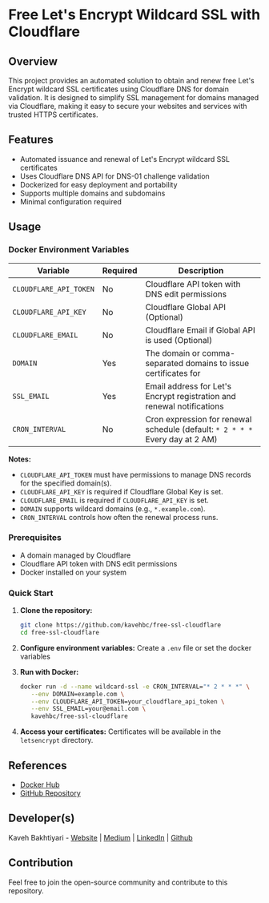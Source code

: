 # Free Let's Encrypt Wildcard SSL with Cloudflare

## Overview
This project provides an automated solution to obtain and renew free Let's Encrypt wildcard SSL certificates using Cloudflare DNS for domain validation. It is designed to simplify SSL management for domains managed via Cloudflare, making it easy to secure your websites and services with trusted HTTPS certificates.

## Features
- Automated issuance and renewal of Let's Encrypt wildcard SSL certificates
- Uses Cloudflare DNS API for DNS-01 challenge validation
- Dockerized for easy deployment and portability
- Supports multiple domains and subdomains
- Minimal configuration required

## Usage

### Docker Environment Variables

| Variable | Required | Description |
|-------|----------|-----|
| `CLOUDFLARE_API_TOKEN` | No | Cloudflare API token with DNS edit permissions |
| `CLOUDFLARE_API_KEY` | No | Cloudflare Global API (Optional) |
| `CLOUDFLARE_EMAIL` | No | Cloudflare Email if Global API is used (Optional) |
| `DOMAIN` | Yes | The domain or comma-separated domains to issue certificates for |
| `SSL_EMAIL` | Yes | Email address for Let's Encrypt registration and renewal notifications |
| `CRON_INTERVAL` | No | Cron expression for renewal schedule (default: `* 2 * * *` Every day at 2 AM) |

**Notes:**
- `CLOUDFLARE_API_TOKEN` must have permissions to manage DNS records for the specified domain(s).
- `CLOUDFLARE_API_KEY` is required if Cloudflare Global Key is set.
- `CLOUDFLARE_EMAIL` is required if `CLOUDFLARE_API_KEY` is set.
- `DOMAIN` supports wildcard domains (e.g., `*.example.com`).
- `CRON_INTERVAL` controls how often the renewal process runs.

### Prerequisites
- A domain managed by Cloudflare
- Cloudflare API token with DNS edit permissions
- Docker installed on your system

### Quick Start

1. **Clone the repository:**
   ```sh
   git clone https://github.com/kavehbc/free-ssl-cloudflare
   cd free-ssl-cloudflare
   ```

2. **Configure environment variables:**
   Create a `.env` file or set the docker variables

3. **Run with Docker:**
   ```sh
   docker run -d --name wildcard-ssl -e CRON_INTERVAL="* 2 * * *" \
      --env DOMAIN=example.com \
      --env CLOUDFLARE_API_TOKEN=your_cloudflare_api_token \
      --env SSL_EMAIL=your@email.com \
      kavehbc/free-ssl-cloudflare
   ```

4. **Access your certificates:**
   Certificates will be available in the `letsencrypt` directory.

## References
- [Docker Hub](https://hub.docker.com/repository/docker/kavehbc/free-ssl-cloudflare)
- [GitHub Repository](https://github.com/kavehbc/free-ssl-cloudflare)

## Developer(s)
Kaveh Bakhtiyari - [Website](http://bakhtiyari.com) | [Medium](https://medium.com/@bakhtiyari)
  | [LinkedIn](https://www.linkedin.com/in/bakhtiyari) | [Github](https://github.com/kavehbc)

## Contribution
Feel free to join the open-source community and contribute to this repository.